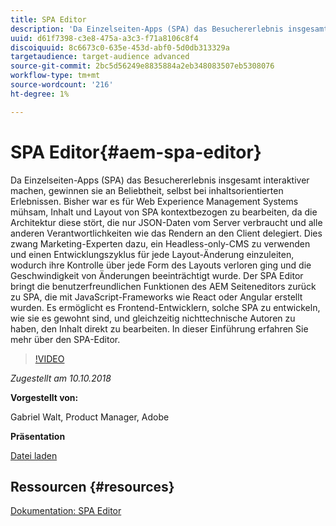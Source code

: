 ```yaml
---
title: SPA Editor
description: 'Da Einzelseiten-Apps (SPA) das Besuchererlebnis insgesamt interaktiver machen, gewinnen sie an Beliebtheit, selbst bei inhaltsorientierten Erlebnissen. In dieser Einführung erfahren Sie mehr über den SPA-Editor. '
uuid: d61f7398-c3e8-475a-a3c3-f71a8106c8f4
discoiquuid: 8c6673c0-635e-453d-abf0-5d0db313329a
targetaudience: target-audience advanced
source-git-commit: 2bc5d56249e8835884a2eb348083507eb5308076
workflow-type: tm+mt
source-wordcount: '216'
ht-degree: 1%

---
```



# SPA Editor{#aem-spa-editor}

Da Einzelseiten-Apps (SPA) das Besuchererlebnis insgesamt interaktiver machen, gewinnen sie an Beliebtheit, selbst bei inhaltsorientierten Erlebnissen. Bisher war es für Web Experience Management Systems mühsam, Inhalt und Layout von SPA kontextbezogen zu bearbeiten, da die Architektur diese stört, die nur JSON-Daten vom Server verbraucht und alle anderen Verantwortlichkeiten wie das Rendern an den Client delegiert. Dies zwang Marketing-Experten dazu, ein Headless-only-CMS zu verwenden und einen Entwicklungszyklus für jede Layout-Änderung einzuleiten, wodurch ihre Kontrolle über jede Form des Layouts verloren ging und die Geschwindigkeit von Änderungen beeinträchtigt wurde. Der SPA Editor bringt die benutzerfreundlichen Funktionen des AEM Seiteneditors zurück zu SPA, die mit JavaScript-Frameworks wie React oder Angular erstellt wurden. Es ermöglicht es Frontend-Entwicklern, solche SPA zu entwickeln, wie sie es gewohnt sind, und gleichzeitig nichttechnische Autoren zu haben, den Inhalt direkt zu bearbeiten. In dieser Einführung erfahren Sie mehr über den SPA-Editor.

>[!VIDEO](https://video.tv.adobe.com/v/24720/?quality=9)

*Zugestellt am 10.10.2018*

**Vorgestellt von:**

Gabriel Walt, Product Manager, Adobe

**Präsentation**

[Datei laden](assets/aem-spa-editor.pdf)

## Ressourcen {#resources}

[Dokumentation: SPA Editor](https://experienceleague.adobe.com/docs/experience-manager-64/developing/headless/spas/spa-overview.html)

<!--
[Get back to the Overview](https://helpx.adobe.com/experience-manager/kt/eseminars/gems/aem-index.html)
-->
